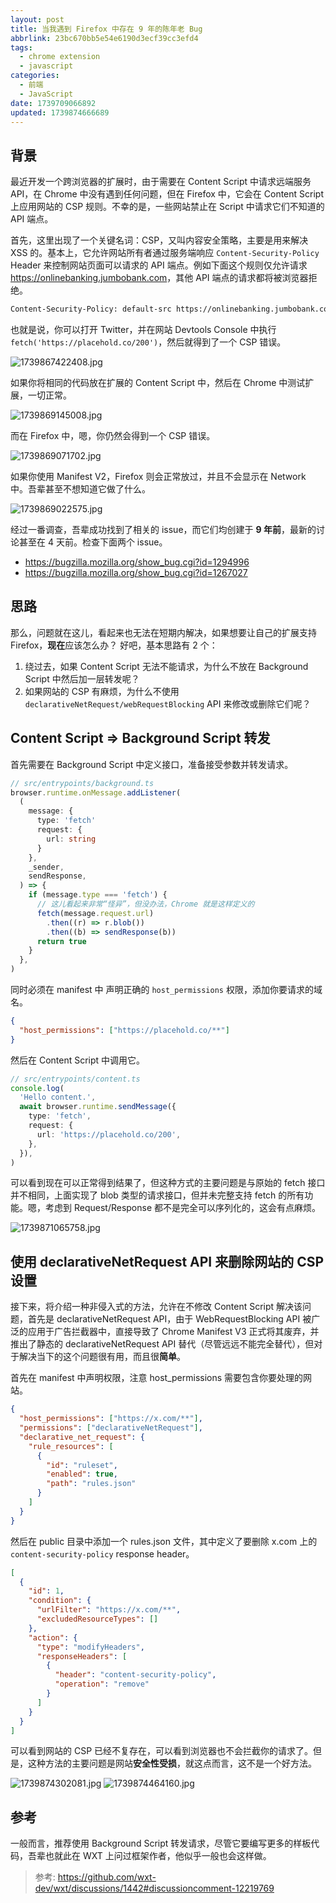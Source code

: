 ```yaml
---
layout: post
title: 当我遇到 Firefox 中存在 9 年的陈年老 Bug
abbrlink: 23bc670bb5e54e6190d3ecf39cc3efd4
tags:
  - chrome extension
  - javascript
categories:
  - 前端
  - JavaScript
date: 1739709066892
updated: 1739874666689
---
```


## 背景

最近开发一个跨浏览器的扩展时，由于需要在 Content Script 中请求远端服务 API，在 Chrome 中没有遇到任何问题，但在 Firefox 中，它会在 Content Script 上应用网站的 CSP 规则。不幸的是，一些网站禁止在 Script 中请求它们不知道的 API 端点。

首先，这里出现了一个关键名词：CSP，又叫内容安全策略，主要是用来解决 XSS 的。基本上，它允许网站所有者通过服务端响应 `Content-Security-Policy` Header 来控制网站页面可以请求的 API 端点。例如下面这个规则仅允许请求 <https://onlinebanking.jumbobank.com>，其他 API 端点的请求都将被浏览器拒绝。

```sh
Content-Security-Policy: default-src https://onlinebanking.jumbobank.com
```

也就是说，你可以打开 Twitter，并在网站 Devtools Console 中执行 `fetch('https://placehold.co/200')`，然后就得到了一个 CSP 错误。

![1739867422408.jpg](/resources/aa68ef087c2044e4a1fafb077f962576.jpg)

如果你将相同的代码放在扩展的 Content Script 中，然后在 Chrome 中测试扩展，一切正常。

![1739869145008.jpg](/resources/35f3fb6bbe5f4544924dc23d1bf348dc.jpg)

而在 Firefox 中，嗯，你仍然会得到一个 CSP 错误。

![1739869071702.jpg](/resources/838110e1f6aa47a5be7000f7741af8f4.jpg)

如果你使用 Manifest V2，Firefox 则会正常放过，并且不会显示在 Network 中。吾辈甚至不想知道它做了什么。

![1739869022575.jpg](/resources/e8e313f472d54336819881927ecfc82c.jpg)

经过一番调查，吾辈成功找到了相关的 issue，而它们均创建于 **9 年前**，最新的讨论甚至在 4 天前。检查下面两个 issue。

- <https://bugzilla.mozilla.org/show_bug.cgi?id=1294996>
- <https://bugzilla.mozilla.org/show_bug.cgi?id=1267027>

## 思路

那么，问题就在这儿，看起来也无法在短期内解决，如果想要让自己的扩展支持 Firefox，**现在**应该怎么办？
好吧，基本思路有 2 个：

1. 绕过去，如果 Content Script 无法不能请求，为什么不放在 Background Script 中然后加一层转发呢？
2. 如果网站的 CSP 有麻烦，为什么不使用 `declarativeNetRequest/webRequestBlocking` API 来修改或删除它们呢？

## Content Script => Background Script 转发

首先需要在 Background Script 中定义接口，准备接受参数并转发请求。

```ts
// src/entrypoints/background.ts
browser.runtime.onMessage.addListener(
  (
    message: {
      type: 'fetch'
      request: {
        url: string
      }
    },
    _sender,
    sendResponse,
  ) => {
    if (message.type === 'fetch') {
      // 这儿看起来非常“怪异”，但没办法，Chrome 就是这样定义的
      fetch(message.request.url)
        .then((r) => r.blob())
        .then((b) => sendResponse(b))
      return true
    }
  },
)
```

同时必须在 manifest 中 声明正确的 `host_permissions` 权限，添加你要请求的域名。

```json
{
  "host_permissions": ["https://placehold.co/**"]
}
```

然后在 Content Script 中调用它。

```ts
// src/entrypoints/content.ts
console.log(
  'Hello content.',
  await browser.runtime.sendMessage({
    type: 'fetch',
    request: {
      url: 'https://placehold.co/200',
    },
  }),
)
```

可以看到现在可以正常得到结果了，但这种方式的主要问题是与原始的 fetch 接口并不相同，上面实现了 blob 类型的请求接口，但并未完整支持 fetch 的所有功能。嗯，考虑到 Request/Response 都不是完全可以序列化的，这会有点麻烦。

![1739871065758.jpg](/resources/9e5821446ec24c8cbd0584cf1e55940f.jpg)

## 使用 declarativeNetRequest API 来删除网站的 CSP 设置

接下来，将介绍一种非侵入式的方法，允许在不修改 Content Script 解决该问题，首先是 declarativeNetRequest API，由于 WebRequestBlocking API 被广泛的应用于广告拦截器中，直接导致了 Chrome Manifest V3 正式将其废弃，并推出了静态的 declarativeNetRequest API 替代（尽管远远不能完全替代），但对于解决当下的这个问题很有用，而且很**简单**。

首先在 manifest 中声明权限，注意 host\_permissions 需要包含你要处理的网站。

```json
{
  "host_permissions": ["https://x.com/**"],
  "permissions": ["declarativeNetRequest"],
  "declarative_net_request": {
    "rule_resources": [
      {
        "id": "ruleset",
        "enabled": true,
        "path": "rules.json"
      }
    ]
  }
}
```

然后在 public 目录中添加一个 rules.json 文件，其中定义了要删除 x.com 上的 `content-security-policy` response header。

```json
[
  {
    "id": 1,
    "condition": {
      "urlFilter": "https://x.com/**",
      "excludedResourceTypes": []
    },
    "action": {
      "type": "modifyHeaders",
      "responseHeaders": [
        {
          "header": "content-security-policy",
          "operation": "remove"
        }
      ]
    }
  }
]
```

可以看到网站的 CSP 已经不复存在，可以看到浏览器也不会拦截你的请求了。但是，这种方法的主要问题是网站**安全性受损**，就这点而言，这不是一个好方法。

![1739874302081.jpg](/resources/a755bf5409d74659acb60429cce6aa01.jpg)
![1739874464160.jpg](/resources/7db3f4599d22490cbabed9167d45e764.jpg)

## 参考

一般而言，推荐使用 Background Script 转发请求，尽管它要编写更多的样板代码，吾辈也就此在 WXT 上问过框架作者，他似乎一般也会这样做。

> 参考: <https://github.com/wxt-dev/wxt/discussions/1442#discussioncomment-12219769>
